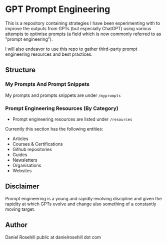 # GPT Prompt Engineering 

This is a repository containing strategies I have been experimenting with to improve the outputs from GPTs (but especially ChatGPT) using various attempts to optimise prompts (a field which is now commonly referred to as "prompt engineering").

I will also endeavor to use this repo to gather third-party prompt engineering resources and best practices. 

## Structure

### My Prompts And Prompt Snippets

My prompts and prompts snippets are under `/myprompts`


### Prompt Engineering Resources (By Category)

- Prompt engineering resources are listed under `/resources`

Currently this section has the following entities:

- Articles
- Courses & Certifications
- Github repositories
- Guides
- Newsletters
- Organisations
- Websites


## Disclaimer

Prompt engineering is a young and rapidly-evolving discipline and given the rapidity at which GPTs evolve and change also something of a constantly moving target. 

## Author

Daniel Rosehill
public at danielrosehill dot com
